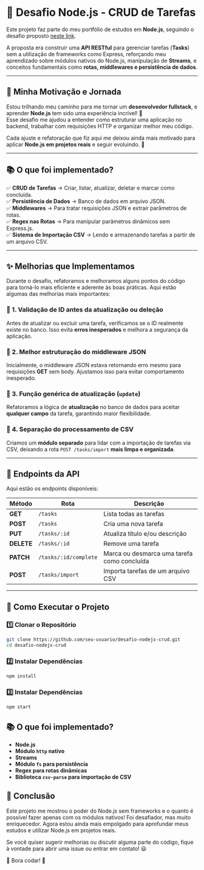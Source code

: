 # 📌 Desafio Node.js - CRUD de Tarefas

Este projeto faz parte do meu portfólio de estudos em **Node.js**, seguindo o desafio proposto [neste link](https://efficient-sloth-d85.notion.site/Desafio-01-2d48608f47644519a408b438b52d913f).

A proposta era construir uma **API RESTful** para gerenciar tarefas (**Tasks**) sem a utilização de frameworks como Express, reforçando meu aprendizado sobre módulos nativos do Node.js, manipulação de **Streams**, e conceitos fundamentais como **rotas, middlewares e persistência de dados**.

---

## 🚀 Minha Motivação e Jornada

Estou trilhando meu caminho para me tornar um **desenvolvedor fullstack**, e aprender **Node.js** tem sido uma experiência incrível! 🚀  
Esse desafio me ajudou a entender como estruturar uma aplicação no backend, trabalhar com requisições HTTP e organizar melhor meu código.

Cada ajuste e refatoração que fiz aqui me deixou ainda mais motivado para aplicar **Node.js em projetos reais** e seguir evoluindo. 🙌

---

## 📚 O que foi implementado?

✅ **CRUD de Tarefas** → Criar, listar, atualizar, deletar e marcar como concluída.  
✅ **Persistência de Dados** → Banco de dados em arquivo JSON.  
✅ **Middlewares** → Para tratar requisições JSON e extrair parâmetros de rotas.  
✅ **Regex nas Rotas** → Para manipular parâmetros dinâmicos sem Express.js.  
✅ **Sistema de Importação CSV** → Lendo e armazenando tarefas a partir de um arquivo CSV.

---

## ✨ Melhorias que Implementamos

Durante o desafio, refatoramos e melhoramos alguns pontos do código para torná-lo mais eficiente e aderente às boas práticas. Aqui estão algumas das melhorias mais importantes:

### 🔹 1. Validação de ID antes da atualização ou deleção

Antes de atualizar ou excluir uma tarefa, verificamos se o ID realmente existe no banco. Isso evita **erros inesperados** e melhora a segurança da aplicação.

### 🔹 2. Melhor estruturação do middleware JSON

Inicialmente, o middleware JSON estava retornando erro mesmo para requisições **GET** sem body. Ajustamos isso para evitar comportamento inesperado.

### 🔹 3. Função genérica de atualização (`update`)

Refatoramos a lógica de **atualização** no banco de dados para aceitar **qualquer campo** da tarefa, garantindo maior flexibilidade.

### 🔹 4. Separação do processamento de CSV

Criamos um **módulo separado** para lidar com a importação de tarefas via CSV, deixando a rota `POST /tasks/import` **mais limpa e organizada**.

---

## 📂 Endpoints da API

Aqui estão os endpoints disponíveis:

| Método     | Rota                  | Descrição                                   |
| ---------- | --------------------- | ------------------------------------------- |
| **GET**    | `/tasks`              | Lista todas as tarefas                      |
| **POST**   | `/tasks`              | Cria uma nova tarefa                        |
| **PUT**    | `/tasks/:id`          | Atualiza título e/ou descrição              |
| **DELETE** | `/tasks/:id`          | Remove uma tarefa                           |
| **PATCH**  | `/tasks/:id/complete` | Marca ou desmarca uma tarefa como concluída |
| **POST**   | `/tasks/import`       | Importa tarefas de um arquivo CSV           |

---

## 🚀 Como Executar o Projeto

### **1️⃣ Clonar o Repositório**

```bash
git clone https://github.com/seu-usuario/desafio-nodejs-crud.git
cd desafio-nodejs-crud
```

### **2️⃣ Instalar Dependências**

```bash
npm install
```

### **2️⃣ Instalar Dependências**

```bash
npm start
```

## 📚 O que foi implementado?

- **Node.js**
- **Módulo `http` nativo**
- **Streams**
- **Módulo `fs` para persistência**
- **Regex para rotas dinâmicas**
- **Biblioteca `csv-parse` para importação de CSV**

## 🎯 Conclusão

Este projeto me mostrou o poder do Node.js sem frameworks e o quanto é possível fazer apenas com os módulos nativos!
Foi desafiador, mas muito enriquecedor. Agora estou ainda mais empolgado para aprofundar meus estudos e utilizar Node.js em projetos reais.

Se você quiser sugerir melhorias ou discutir alguma parte do código, fique à vontade para abrir uma issue ou entrar em contato! 😃

🚀 Bora codar! 🚀
